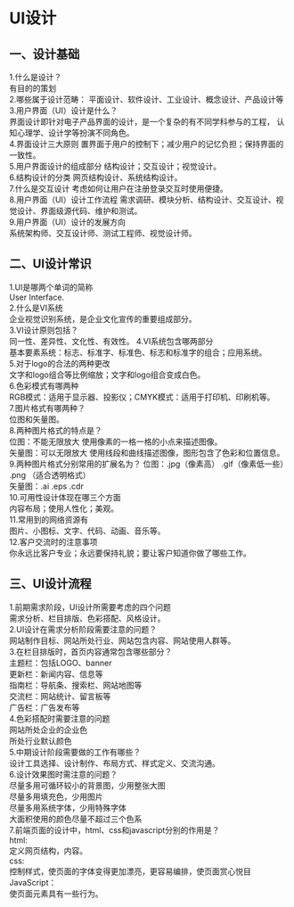 # UI设计
## 一、设计基础
1.什么是设计？  
有目的的策划  
2.哪些属于设计范畴：
平面设计、软件设计、工业设计、概念设计、产品设计等  
3.用户界面（UI）设计是什么？  
界面设计即针对电子产品界面的设计，是一个复杂的有不同学科参与的工程，
认知心理学、设计学等扮演不同角色。  
4.界面设计三大原则
置界面于用户的控制下；减少用户的记忆负担；保持界面的一致性。  
5.用户界面设计的组成部分
结构设计；交互设计；视觉设计。  
6.结构设计的分类
网页结构设计、系统结构设计。  
7.什么是交互设计
考虑如何让用户在注册登录交互时使用便捷。  
8.用户界面（UI）设计工作流程
需求调研、模块分析、结构设计、交互设计、视觉设计、界面级源代码、维护和测试。  
9.用户界面（UI）设计的发展方向  
系统架构师、交互设计师、测试工程师、视觉设计师。  
## 二、UI设计常识
1.UI是哪两个单词的简称  
User Interface.  
2.什么是VI系统  
企业视觉识别系统，是企业文化宣传的重要组成部分。  
3.VI设计原则包括？  
同一性、差异性、文化性、有效性。
4.VI系统包含哪两部分  
基本要素系统：标志、标准字、标准色、标志和标准字的组合；应用系统。  
5.对于logo的合法的两种更改  
文字和logo组合等比例缩放；文字和logo组合变成白色。  
6.色彩模式有哪两种  
RGB模式：适用于显示器、投影仪；CMYK模式：适用于打印机、印刷机等。  
7.图片格式有哪两种？  
位图和矢量图。  
8.两种图片格式的特点是？  
位图：不能无限放大 使用像素的一格一格的小点来描述图像。  
矢量图：可以无限放大 使用线段和曲线描述图像，图形包含了色彩和位置信息。  
9.两种图片格式分别常用的扩展名为？
位图：.jpg（像素高）  .gif（像素低一些）  .png （适合透明格式）  
矢量图：.ai .eps .cdr   
10.可用性设计体现在哪三个方面  
内容布局；使用人性化；美观。  
11.常用到的网络资源有  
图片、小图标、文字、代码、动画、音乐等。  
12.客户交流时的注意事项  
你永远比客户专业；永远要保持礼貌；要让客户知道你做了哪些工作。
## 三、UI设计流程
1.前期需求阶段，UI设计所需要考虑的四个问题  
需求分析、栏目排版、色彩搭配、风格设计。  
2.UI设计在需求分析阶段需要注意的问题？  
网站制作目标、网站所处行业、网站包含内容、网站使用人群等。  
3.在栏目排版时，首页内容通常包含哪些部分？  
主题栏：包括LOGO、banner  
更新栏：新闻内容、信息等  
指南栏：导航条、搜索栏、网站地图等  
交流栏：网站统计、留言板等  
广告栏：广告发布等    
4.色彩搭配时需要注意的问题  
网站所处企业的企业色  
所处行业默认颜色  
5.中期设计阶段需要做的工作有哪些？  
设计工具选择、设计制作、布局方式、样式定义、交流沟通。  
6.设计效果图时需注意的问题？  
尽量多用可循环较小的背景图，少用整张大图  
尽量多用填充色，少用图片  
尽量多用系统字体，少用特殊字体  
大面积使用的颜色尽量不超过三个色系  
7.前端页面的设计中，html、css和javascript分别的作用是？  
html:  
定义网页结构，内容。  
css:  
控制样式，使页面的字体变得更加漂亮，更容易编排，使页面赏心悦目  
JavaScript：  
使页面元素具有一些行为。  